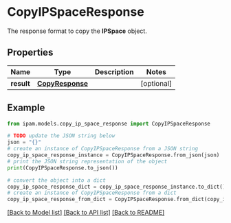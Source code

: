 # CopyIPSpaceResponse

The response format to copy the __IPSpace__ object.

## Properties

Name | Type | Description | Notes
------------ | ------------- | ------------- | -------------
**result** | [**CopyResponse**](CopyResponse.md) |  | [optional] 

## Example

```python
from ipam.models.copy_ip_space_response import CopyIPSpaceResponse

# TODO update the JSON string below
json = "{}"
# create an instance of CopyIPSpaceResponse from a JSON string
copy_ip_space_response_instance = CopyIPSpaceResponse.from_json(json)
# print the JSON string representation of the object
print(CopyIPSpaceResponse.to_json())

# convert the object into a dict
copy_ip_space_response_dict = copy_ip_space_response_instance.to_dict()
# create an instance of CopyIPSpaceResponse from a dict
copy_ip_space_response_from_dict = CopyIPSpaceResponse.from_dict(copy_ip_space_response_dict)
```
[[Back to Model list]](../README.md#documentation-for-models) [[Back to API list]](../README.md#documentation-for-api-endpoints) [[Back to README]](../README.md)


